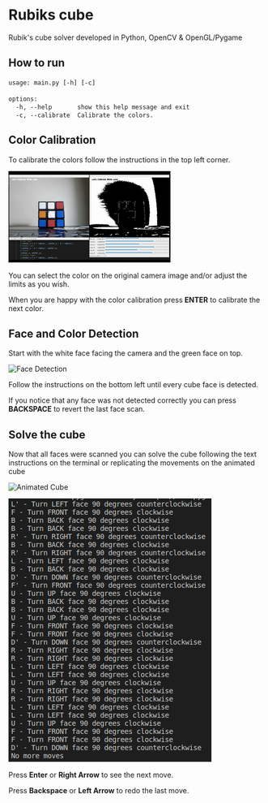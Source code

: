 # Rubiks cube

Rubik's cube solver developed in Python, OpenCV & OpenGL/Pygame

## How to run

```
usage: main.py [-h] [-c]

options:
  -h, --help       show this help message and exit
  -c, --calibrate  Calibrate the colors.
```
## Color Calibration
To calibrate the colors follow the instructions in the top left corner.

![Color Calibration](resources/calibration.gif)

You can select the color on the original camera image and/or adjust the limits as you wish.

When you are happy with the color calibration press __ENTER__ to calibrate the next color.

## Face and Color Detection
Start with the white face facing the camera and the green face on top.

![Face Detection](resources/face-detect.gif)

Follow the instructions on the bottom left until every cube face is detected.

If you notice that any face was not detected correctly you can press __BACKSPACE__ to revert the last face scan.

## Solve the cube
Now that all faces were scanned you can solve the cube following the text instructions on the terminal or replicating the movements on the animated cube

![Animated Cube](resources/animated-cube.gif)

![Text Instructions](resources/text-instructions.png)

Press __Enter__ or __Right Arrow__ to see the next move.

Press __Backspace__ or __Left Arrow__ to redo the last move.

